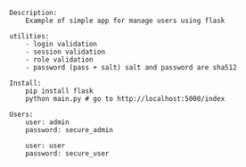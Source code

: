 	Description:
		Example of simple app for manage users using flask

	utilities:
		- login validation
		- session validation
		- role validation
		- password (pass + salt) salt and password are sha512

	Install:
		pip install flask
		python main.py # go to http://localhost:5000/index

	Users:
		user: admin
		password: secure_admin

		user: user
		password: secure_user


